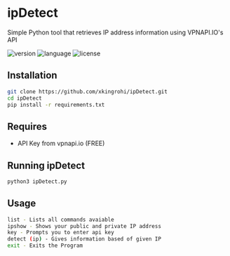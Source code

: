 # ipDetect
Simple Python tool that retrieves IP address information using VPNAPI.IO's API

![version](https://img.shields.io/badge/version-1.0-blue?style=plastic)
![language](https://img.shields.io/badge/language-Python3-green?style=plastic)
![license](https://img.shields.io/badge/license-MIT-red?style=plastic)


## Installation
```bash
git clone https://github.com/xkingrohi/ipDetect.git
cd ipDetect
pip install -r requirements.txt
```

## Requires 
- API Key from vpnapi.io (FREE)

## Running ipDetect
```bash
python3 ipDetect.py
```
## Usage
```bash
list - Lists all commands avaiable
ipshow - Shows your public and private IP address
key - Prompts you to enter api key
detect (ip) - Gives information based of given IP
exit - Exits the Program
```

